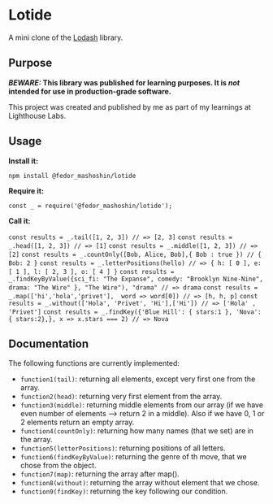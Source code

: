# Lotide

A mini clone of the [Lodash](https://lodash.com) library.

## Purpose

**_BEWARE:_ This library was published for learning purposes. It is _not_ intended for use in production-grade software.**

This project was created and published by me as part of my learnings at Lighthouse Labs. 

## Usage

**Install it:**

`npm install @fedor_mashoshin/lotide`

**Require it:**

`const _ = require('@fedor_mashoshin/lotide');`

**Call it:**

`const results = _.tail([1, 2, 3]) // => [2, 3]`
`const results = _.head([1, 2, 3]) // => [1]`
`const results = _.middle([1, 2, 3]) // => [2]`
`const results = _.countOnly([Bob, Alice, Bob],{ Bob : true }) // { Bob: 2 }`
`const results = _.letterPositions(hello) // => { h: [ 0 ], e: [ 1 ], l: [ 2, 3 ], o: [ 4 ] }`
`const results = _.findKeyByValue({sci_fi: "The Expanse", comedy: "Brooklyn Nine-Nine", drama: "The Wire" }, "The Wire"), "drama" // => drama`
`const results = _.map(['hi','hola','privet'],  word => word[0]) // => [h, h, p]`
`const results = _.without(['Hola', 'Privet', 'Hi'],['Hi']) // => ['Hola' , 'Privet']`
`const results = _.findKey({'Blue Hill': { stars:1 }, 'Nova':{ stars:2},}, x => x.stars === 2) // => Nova`

## Documentation

The following functions are currently implemented:

* `function1(tail)`: returning all elements, except very first one from the array.
* `function2(head)`: returning very first element from the array.
* `function3(middle)`: returning middle elements from our array (if we have even number of elements --> return 2 in a middle). Also if we have 0, 1 or 2 elements return an empty array.  
* `function4(countOnly)`: returning how many names (that we set) are in the array.
* `function5(letterPositions)`: returning positions of all letters.
* `function6(findKeyByValue)`: returning the genre of th move, that we chose from the object.
* `function7(map)`: returning the array after map().
* `function8(without)`: returning the array without element that we chose.
* `function9(findKey)`: returning the key following our condition.

